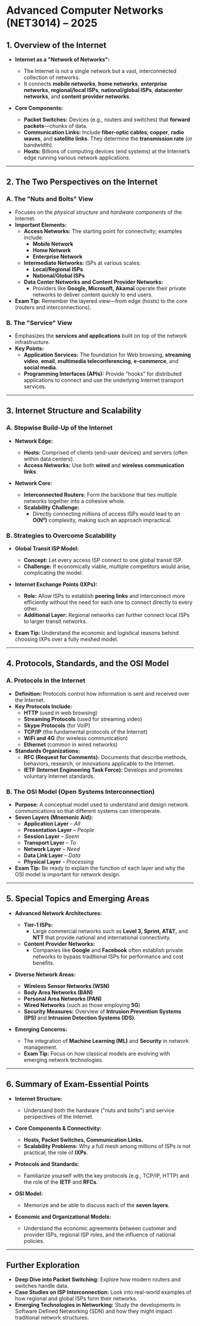 # Advanced Computer Networks (NET3014) – 2025

## 1. Overview of the Internet

- **Internet as a "Network of Networks":**  
  - The Internet is not a single network but a vast, interconnected collection of networks.  
  - It connects **mobile networks**, **home networks**, **enterprise networks**, **regional/local ISPs**, **national/global ISPs**, **datacenter networks**, and **content provider networks**.

- **Core Components:**
  - **Packet Switches:** Devices (e.g., routers and switches) that **forward packets**—chunks of data.
  - **Communication Links:** Include **fiber-optic cables**, **copper**, **radio waves**, and **satellite links**. They determine the **transmission rate** (or bandwidth).
  - **Hosts:** Billions of computing devices (end systems) at the Internet’s edge running various network applications.

---

## 2. The Two Perspectives on the Internet

### A. The "Nuts and Bolts" View
- Focuses on the *physical structure* and *hardware components* of the Internet.
- **Important Elements:**
  - **Access Networks:** The starting point for connectivity; examples include:
    - **Mobile Network**
    - **Home Network**
    - **Enterprise Network**
  - **Intermediate Networks:** ISPs at various scales:
    - **Local/Regional ISPs**
    - **National/Global ISPs**
  - **Data Center Networks and Content Provider Networks:**  
    - Providers like **Google, Microsoft, Akamai** operate their private networks to deliver content quickly to end users.
- **Exam Tip:** Remember the layered view—from edge (hosts) to the core (routers and interconnections).

### B. The "Service" View
- Emphasizes the **services and applications** built on top of the network infrastructure.
- **Key Points:**
  - **Application Services:** The foundation for Web browsing, **streaming video**, **email**, **multimedia teleconferencing**, **e-commerce**, and **social media**.
  - **Programming Interfaces (APIs):** Provide "hooks" for distributed applications to connect and use the underlying Internet transport services.

---

## 3. Internet Structure and Scalability

### A. Stepwise Build-Up of the Internet
- **Network Edge:**
  - **Hosts:** Comprised of clients (end-user devices) and servers (often within data centers).
  - **Access Networks:** Use both **wired** and **wireless communication links**.
  
- **Network Core:**
  - **Interconnected Routers:** Form the backbone that ties multiple networks together into a cohesive whole.
  - **Scalability Challenge:**  
    - Directly connecting millions of access ISPs would lead to an **O(N²)** complexity, making such an approach impractical.

### B. Strategies to Overcome Scalability
- **Global Transit ISP Model:**  
  - **Concept:** Let every access ISP connect to one global transit ISP.  
  - **Challenge:** If economically viable, multiple competitors would arise, complicating the model.
  
- **Internet Exchange Points (IXPs):**  
  - **Role:** Allow ISPs to establish **peering links** and interconnect more efficiently without the need for each one to connect directly to every other.
  - **Additional Layer:** Regional networks can further connect local ISPs to larger transit networks.
  
- **Exam Tip:** Understand the economic and logistical reasons behind choosing IXPs over a fully meshed model.

---

## 4. Protocols, Standards, and the OSI Model

### A. Protocols in the Internet
- **Definition:** Protocols control how information is sent and received over the Internet.
- **Key Protocols Include:**  
  - **HTTP** (used in web browsing)  
  - **Streaming Protocols** (used for streaming video)  
  - **Skype Protocols** (for VoIP)  
  - **TCP/IP** (the fundamental protocols of the Internet)  
  - **WiFi and 4G** (for wireless communication)  
  - **Ethernet** (common in wired networks)
- **Standards Organizations:**
  - **RFC (Request for Comments):** Documents that describe methods, behaviors, research, or innovations applicable to the Internet.
  - **IETF (Internet Engineering Task Force):** Develops and promotes voluntary Internet standards.

### B. The OSI Model (Open Systems Interconnection)
- **Purpose:** A conceptual model used to understand and design network communications so that different systems can interoperate.
- **Seven Layers (Mnemonic Aid):**  
  - **Application Layer** – *All*
  - **Presentation Layer** – *People*
  - **Session Layer** – *Seem*
  - **Transport Layer** – *To*
  - **Network Layer** – *Need*
  - **Data Link Layer** – *Data*
  - **Physical Layer** – *Processing*
- **Exam Tip:** Be ready to explain the function of each layer and why the OSI model is important for network design.

---

## 5. Special Topics and Emerging Areas

- **Advanced Network Architectures:**
  - **Tier-1 ISPs:**  
    - Large commercial networks such as **Level 3, Sprint, AT&T,** and **NTT** that provide national and international connectivity.
  - **Content Provider Networks:**  
    - Companies like **Google** and **Facebook** often establish private networks to bypass traditional ISPs for performance and cost benefits.
  
- **Diverse Network Areas:**  
  - **Wireless Sensor Networks (WSN)**
  - **Body Area Networks (BAN)**
  - **Personal Area Networks (PAN)**
  - **Wired Networks** (such as those employing **5G**)
  - **Security Measures:** Overview of **Intrusion Prevention Systems (IPS)** and **Intrusion Detection Systems (IDS)**.
  
- **Emerging Concerns:**  
  - The integration of **Machine Learning (ML)** and **Security** in network management.
  - **Exam Tip:** Focus on how classical models are evolving with emerging network technologies.

---

## 6. Summary of Exam-Essential Points

- **Internet Structure:**  
  - Understand both the hardware ("nuts and bolts") and service perspectives of the Internet.
  
- **Core Components & Connectivity:**  
  - **Hosts, Packet Switches, Communication Links.**  
  - **Scalability Problems:** Why a full mesh among millions of ISPs is not practical; the role of **IXPs**.

- **Protocols and Standards:**  
  - Familiarize yourself with the key protocols (e.g., TCP/IP, HTTP) and the role of the **IETF** and **RFCs**.

- **OSI Model:**  
  - Memorize and be able to discuss each of the **seven layers**.

- **Economic and Organizational Models:**  
  - Understand the economic agreements between customer and provider ISPs, regional ISP roles, and the influence of national policies.

---

## Further Exploration

- **Deep Dive into Packet Switching:** Explore how modern routers and switches handle data.
- **Case Studies on ISP Interconnection:** Look into real-world examples of how regional and global ISPs form their networks.
- **Emerging Technologies in Networking:** Study the developments in Software Defined Networking (SDN) and how they might impact traditional network structures.
